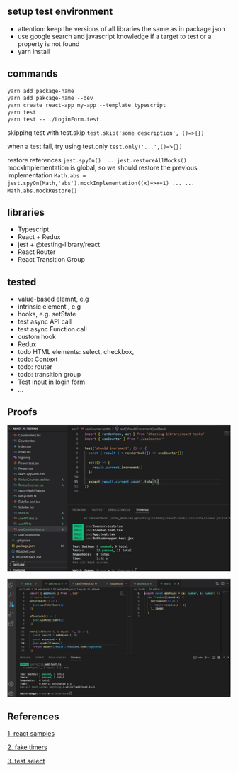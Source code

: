 ## setup test environment

- attention: keep the versions of all libraries the same as in package.json
- use google search and javascript knowledge if a target to test or a property is not found
- yarn install

## commands

```
yarn add package-name
yarn add pakcage-name --dev
yarn create react-app my-app --template typescript
yarn test
yarn test -- ./LoginForm.test.

```

skipping test with test.skip
`test.skip('some description', ()=>{})`

when a test fail, try using test.only
`test.only('...',()=>{})`

restore references
`jest.spyOn() ... jest.restoreAllMocks()`
mockImplementation is global, so we should restore the previous implementation
`Math.abs = jest.spyOn(Math,'abs').mockImplementation((x)=>x+1) ... ... Math.abs.mockRestore()`

## libraries

- Typescript
- React + Redux
- jest + @testing-library/react
- React Router
- React Transition Group

## tested

- value-based elemnt, e.g <CustomCompnent />
- intrinsic element , e.g <div >
- hooks, e.g. setState
- test async API call
- test async Function call
- custom hook
- Redux
- todo HTML elements: select, checkbox,
- todo: Context
- todo: router
- todo: transition group
- Test input in login form
- ...

## Proofs

![test-result](./public/screenshot.jpg)

![async-test](./public/async-function-test.jpg)

## References

[1. react samples](https://testing-library.com/docs/example-codesandbox)

[2. fake timers](https://onestepcode.com/testing-library-user-event-with-fake-timers)

[3. test select](https://cathalmacdonnacha.com/how-to-test-a-select-element-with-react-testing-library)
